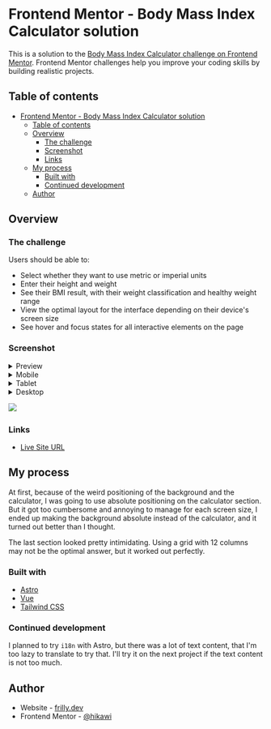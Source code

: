 # Frontend Mentor - Body Mass Index Calculator solution

This is a solution to the [Body Mass Index Calculator challenge on Frontend Mentor](https://www.frontendmentor.io/challenges/body-mass-index-calculator-brrBkfSz1T). Frontend Mentor challenges help you improve your coding skills by building realistic projects.

## Table of contents

- [Frontend Mentor - Body Mass Index Calculator solution](#frontend-mentor---body-mass-index-calculator-solution)
  - [Table of contents](#table-of-contents)
  - [Overview](#overview)
    - [The challenge](#the-challenge)
    - [Screenshot](#screenshot)
    - [Links](#links)
  - [My process](#my-process)
    - [Built with](#built-with)
    - [Continued development](#continued-development)
  - [Author](#author)

## Overview

### The challenge

Users should be able to:

- Select whether they want to use metric or imperial units
- Enter their height and weight
- See their BMI result, with their weight classification and healthy weight range
- View the optimal layout for the interface depending on their device's screen size
- See hover and focus states for all interactive elements on the page

### Screenshot

<details>
<summary>Preview</summary>

![Preview](./screenshot-preview.jpeg)

</details>

<details>
<summary>Mobile</summary>

![Mobile](./screenshot-mobile.jpeg)

</details>

<details>
<summary>Tablet</summary>

![Tablet](./screenshot-tablet.jpeg)

</details>

<details>
<summary>Desktop</summary>

![Desktop](./screenshot-desktop.jpeg)

</details>

![](./screenshot.jpg)

### Links

- [Live Site URL](https://bmi-calculator.frilly.dev/)

## My process

At first, because of the weird positioning of the background and the calculator, I was going to use absolute positioning on the calculator section. But it got too cumbersome and annoying to manage for each screen size, I ended up making the background absolute instead of the calculator, and it turned out better than I thought.

The last section looked pretty intimidating. Using a grid with 12 columns may not be the optimal answer, but it worked out perfectly.

### Built with

- [Astro](https://astro.build/)
- [Vue](https://vuejs.org/)
- [Tailwind CSS](https://tailwindcss.com/)

### Continued development

I planned to try `i18n` with Astro, but there was a lot of text content, that I'm too lazy to translate to try that. I'll try it on the next project if the text content is not too much.

## Author

- Website - [frilly.dev](https://frilly.dev/)
- Frontend Mentor - [@hikawi](https://www.frontendmentor.io/profile/hikawi)
